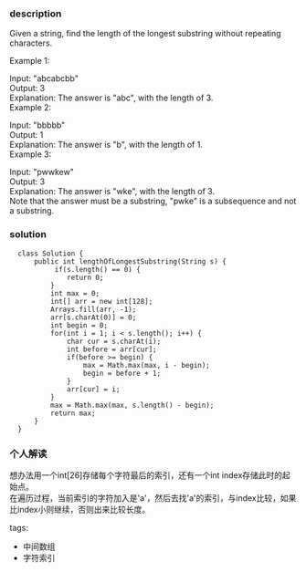 ### description    
  Given a string, find the length of the longest substring without repeating characters.  
    
  Example 1:  
    
  Input: "abcabcbb"  
  Output: 3   
  Explanation: The answer is "abc", with the length of 3.   
  Example 2:  
    
  Input: "bbbbb"  
  Output: 1  
  Explanation: The answer is "b", with the length of 1.  
  Example 3:  
    
  Input: "pwwkew"  
  Output: 3  
  Explanation: The answer is "wke", with the length of 3.   
               Note that the answer must be a substring, "pwke" is a subsequence and not a substring.  
### solution    
```    
  class Solution {  
      public int lengthOfLongestSubstring(String s) {  
           if(s.length() == 0) {  
              return 0;  
          }  
          int max = 0;  
          int[] arr = new int[128];  
          Arrays.fill(arr, -1);  
          arr[s.charAt(0)] = 0;  
          int begin = 0;  
          for(int i = 1; i < s.length(); i++) {  
              char cur = s.charAt(i);  
              int before = arr[cur];  
              if(before >= begin) {  
                  max = Math.max(max, i - begin);  
                  begin = before + 1;  
              }  
              arr[cur] = i;  
          }  
          max = Math.max(max, s.length() - begin);  
          return max;  
      }  
  }  
```    
    
### 个人解读    
  想办法用一个int[26]存储每个字符最后的索引，还有一个int index存储此时的起始点。  
  在遍历过程，当前索引的字符加入是'a'，然后去找'a'的索引，与index比较，如果比index小则继续，否则出来比较长度。  
    
tags:    
  -  中间数组  
  -  字符索引  
